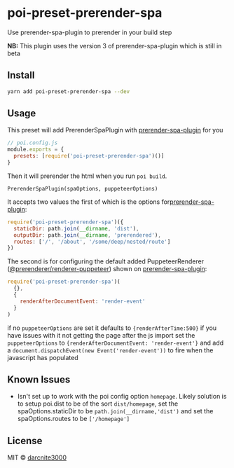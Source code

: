 # poi-preset-prerender-spa

Use prerender-spa-plugin to prerender in your build step

**NB:** This plugin uses the version 3 of prerender-spa-plugin which is still in beta

## Install

```bash
yarn add poi-preset-prerender-spa --dev
```

## Usage

This preset will add PrerenderSpaPlugin with [prerender-spa-plugin](https://github.com/chrisvfritz/prerender-spa-plugin) for you

```js
// poi.config.js
module.exports = {
  presets: [require('poi-preset-prerender-spa')()]
}
```

Then it will prerender the html when you run `poi build`.

`PrerenderSpaPlugin(spaOptions, puppeteerOptions)`

It accepts two values the first of which is the options for[prerender-spa-plugin](https://github.com/chrisvfritz/prerender-spa-plugin/tree/v3):

```js
require('poi-preset-prerender-spa')({
  staticDir: path.join(__dirname, 'dist'),
  outputDir: path.join(__dirname, 'prerendered'),
  routes: ['/', '/about', '/some/deep/nested/route']
})
```

The second is for configuring the default added PuppeteerRenderer ([@prerenderer/renderer-puppeteer](https://github.com/Tribex/prerenderer)) shown on [prerender-spa-plugin](https://github.com/chrisvfritz/prerender-spa-plugin/tree/v3):

```js
require('poi-preset-prerender-spa')(
  {},
  {
    renderAfterDocumentEvent: 'render-event'
  }
)
```

if no `puppeteerOptions` are set it defaults to `{renderAfterTime:500}` if you have issues with it not getting the page after the js import set the `puppeteerOptions` to `{renderAfterDocumentEvent: 'render-event'}` and add a `document.dispatchEvent(new Event('render-event'))` to fire when the javascript has populated

## Known Issues

* Isn't set up to work with the poi config option `homepage`. Likely solution is to setup poi.dist to be of the sort `dist/homepage`, set the spaOptions.staticDir to be `path.join(__dirname,'dist')` and set the spaOptions.routes to be `['/homepage']`

## License

MIT &copy; [darcnite3000](https://github.com/darcnite3000)
